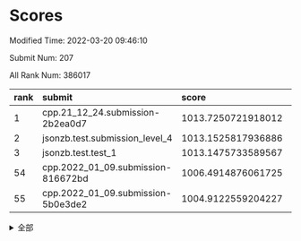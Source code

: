# Scores

Modified Time: 2022-03-20 09:46:10

Submit Num: 207

All Rank Num: 386017

| rank |               submit               |       score        |       sigma        | pk_num |
| :--- | :--------------------------------- | :----------------- | :----------------- | :----- |
| 1    | cpp.21_12_24.submission-2b2ea0d7   | 1013.7250721918012 | 0.8329882660363824 | 7459   |
| 2    | jsonzb.test.submission_level_4     | 1013.1525817936886 | 0.8183767341633451 | 7458   |
| 3    | jsonzb.test.test_1                 | 1013.1475733589567 | 0.7999345988658104 | 7454   |
| 54   | cpp.2022_01_09.submission-816672bd | 1006.4914876061725 | 0.744425968874511  | 7464   |
| 55   | cpp.2022_01_09.submission-5b0e3de2 | 1004.9122559204227 | 0.7198880750637463 | 7463   |


<details>
<summary>全部</summary>

| rank |                 submit                 |       score        |       sigma        | pk_num |
| :--- | :------------------------------------- | :----------------- | :----------------- | :----- |
| 1    | cpp.21_12_24.submission-2b2ea0d7       | 1013.7250721918012 | 0.8329882660363824 | 7459   |
| 2    | jsonzb.test.submission_level_4         | 1013.1525817936886 | 0.8183767341633451 | 7458   |
| 3    | jsonzb.test.test_1                     | 1013.1475733589567 | 0.7999345988658104 | 7454   |
| 4    | gobigger.level_3.submission_level_3_14 | 1012.2397129488858 | 0.8089255303213791 | 7458   |
| 5    | gobigger.level_3.submission_level_3_20 | 1011.5828095207603 | 0.7955676806928194 | 7460   |
| 6    | gobigger.level_3.submission_level_3_12 | 1010.8973818629424 | 0.7635279275669304 | 7463   |
| 7    | gobigger.level_3.submission_level_3_9  | 1010.88887588283   | 0.7572945821612349 | 7457   |
| 8    | gobigger.level_3.submission_level_3_44 | 1010.8805678107697 | 0.7420595676211813 | 7463   |
| 9    | gobigger.level_3.submission_level_3_1  | 1010.819679251506  | 0.77298814126864   | 7458   |
| 10   | gobigger.level_3.submission_level_3_5  | 1010.7594640636244 | 0.7698773692582166 | 7458   |
| 11   | gobigger.level_3.submission_level_3_6  | 1010.4987158179498 | 0.7502404357458339 | 7456   |
| 12   | gobigger.level_3.submission_level_3_11 | 1010.4647649292281 | 0.7681162892867336 | 7455   |
| 13   | gobigger.level_3.submission_level_3_10 | 1010.4561734958439 | 0.7738254578271303 | 7466   |
| 14   | gobigger.level_3.submission_level_3_17 | 1010.3832329505383 | 0.7678412166636907 | 7456   |
| 15   | gobigger.level_3.submission_level_3_18 | 1010.3802253936423 | 0.7524275848447243 | 7460   |
| 16   | gobigger.level_3.submission_level_3_37 | 1010.3581269060468 | 0.7780992034116482 | 7466   |
| 17   | gobigger.level_3.submission_level_3_35 | 1010.3148236668836 | 0.7794197327892869 | 7462   |
| 18   | gobigger.level_3.submission_level_3_49 | 1010.3058221988531 | 0.7747085040648963 | 7458   |
| 19   | gobigger.level_3.submission_level_3_40 | 1010.2590166744116 | 0.7911720682557017 | 7460   |
| 20   | gobigger.level_3.submission_level_3_19 | 1010.2481066651973 | 0.761389557379968  | 7458   |
| 21   | gobigger.level_3.submission_level_3_24 | 1010.2317412516571 | 0.7608259550939147 | 7463   |
| 22   | gobigger.level_3.submission_level_3_39 | 1010.1932890773419 | 0.7717545169086105 | 7461   |
| 23   | gobigger.level_3.submission_level_3_0  | 1010.1804854984985 | 0.7505952332276551 | 7458   |
| 24   | gobigger.level_3.submission_level_3_31 | 1010.1527055552033 | 0.7557862882005494 | 7457   |
| 25   | gobigger.level_3.submission_level_3_13 | 1010.0366136951534 | 0.7677104555410734 | 7462   |
| 26   | gobigger.level_3.submission_level_3_33 | 1009.9414028854453 | 0.734861993349844  | 7460   |
| 27   | gobigger.level_3.submission_level_3_30 | 1009.8608976598457 | 0.7542066989925681 | 7457   |
| 28   | gobigger.level_3.submission_level_3_21 | 1009.8203173759147 | 0.7529148194017445 | 7463   |
| 29   | gobigger.level_3.submission_level_3_38 | 1009.7813057509487 | 0.7530125099095297 | 7457   |
| 30   | gobigger.level_3.submission_level_3_7  | 1009.7509044597444 | 0.7398357534133139 | 7458   |
| 31   | gobigger.level_3.submission_level_3_36 | 1009.655009698471  | 0.7566242129523727 | 7461   |
| 32   | gobigger.level_3.submission_level_3_25 | 1009.5781124280596 | 0.7578485457382539 | 7461   |
| 33   | gobigger.level_3.submission_level_3_43 | 1009.5777530613257 | 0.7387481412922587 | 7461   |
| 34   | gobigger.level_3.submission_level_3_2  | 1009.5688725938005 | 0.76059263409311   | 7463   |
| 35   | gobigger.level_3.submission_level_3_45 | 1009.5490324557388 | 0.7668813692491093 | 7457   |
| 36   | gobigger.level_3.submission_level_3_42 | 1009.5001957875432 | 0.7528702295363924 | 7465   |
| 37   | gobigger.level_3.submission_level_3_28 | 1009.4755232997682 | 0.7674028342960776 | 7458   |
| 38   | gobigger.level_3.submission_level_3_22 | 1009.4118823523436 | 0.7482418300046144 | 7457   |
| 39   | gobigger.level_3.submission_level_3_15 | 1009.3905388326164 | 0.7588169234788587 | 7459   |
| 40   | gobigger.level_3.submission_level_3_48 | 1009.3419053202967 | 0.7525888783035628 | 7456   |
| 41   | gobigger.level_3.submission_level_3_4  | 1009.3398312462147 | 0.7416562698906196 | 7462   |
| 42   | gobigger.level_3.submission_level_3_32 | 1009.3104806287082 | 0.7590033053738465 | 7455   |
| 43   | gobigger.level_3.submission_level_3_46 | 1009.242269286603  | 0.7593942093911091 | 7458   |
| 44   | gobigger.level_3.submission_level_3_47 | 1009.2420874115755 | 0.7503510660021971 | 7456   |
| 45   | gobigger.level_3.submission_level_3_26 | 1009.2365750689969 | 0.7286876474457104 | 7459   |
| 46   | gobigger.level_3.submission_level_3_29 | 1009.1940639494085 | 0.7474962469035867 | 7457   |
| 47   | gobigger.level_3.submission_level_3_23 | 1009.1641503853134 | 0.7572329052790315 | 7455   |
| 48   | gobigger.level_3.submission_level_3_34 | 1009.1469879834068 | 0.750003380762803  | 7461   |
| 49   | gobigger.level_3.submission_level_3_8  | 1009.1365607504956 | 0.7360021228064073 | 7458   |
| 50   | gobigger.level_3.submission_level_3_3  | 1009.0478357668162 | 0.7402075667584347 | 7464   |
| 51   | gobigger.level_3.submission_level_3_27 | 1008.9975506165388 | 0.7474704468926122 | 7457   |
| 52   | gobigger.level_3.submission_level_3_41 | 1008.4594663373281 | 0.7605627886701449 | 7463   |
| 53   | gobigger.level_3.submission_level_3_16 | 1008.2397887504671 | 0.7539991349697556 | 7455   |
| 54   | cpp.2022_01_09.submission-816672bd     | 1006.4914876061725 | 0.744425968874511  | 7464   |
| 55   | cpp.2022_01_09.submission-5b0e3de2     | 1004.9122559204227 | 0.7198880750637463 | 7463   |
| 56   | gobigger.level_1.submission_level_1_29 | 1004.8445540623507 | 0.7254641937888053 | 7458   |
| 57   | gobigger.level_1.submission_level_1_11 | 1004.6728315529336 | 0.7189387842168161 | 7459   |
| 58   | gobigger.level_1.submission_level_1_14 | 1004.609946090896  | 0.736697285111831  | 7457   |
| 59   | gobigger.level_1.submission_level_1_25 | 1004.5125338451628 | 0.7119660234385972 | 7456   |
| 60   | gobigger.level_1.submission_level_1_46 | 1004.4045306038718 | 0.724737485102698  | 7456   |
| 61   | gobigger.level_1.submission_level_1_1  | 1004.3757994280634 | 0.7199688139612751 | 7456   |
| 62   | gobigger.level_1.submission_level_1_6  | 1004.2469845322656 | 0.722437123023889  | 7460   |
| 63   | gobigger.level_1.submission_level_1_40 | 1004.1885969161876 | 0.7124808748144148 | 7455   |
| 64   | gobigger.level_1.submission_level_1_4  | 1004.178396308927  | 0.7141528049637903 | 7460   |
| 65   | gobigger.level_1.submission_level_1_35 | 1004.1558156938477 | 0.7150366398693084 | 7460   |
| 66   | gobigger.level_1.submission_level_1_27 | 1004.0098186842304 | 0.7176971991645372 | 7460   |
| 67   | gobigger.level_1.submission_level_1_8  | 1003.8963488295481 | 0.7306552787435817 | 7461   |
| 68   | gobigger.level_1.submission_level_1_37 | 1003.8809441098723 | 0.7122985836149333 | 7457   |
| 69   | gobigger.level_1.submission_level_1_13 | 1003.7776843303579 | 0.7218128660840494 | 7456   |
| 70   | gobigger.level_1.submission_level_1_32 | 1003.7761306799126 | 0.7120116810054575 | 7460   |
| 71   | gobigger.level_1.submission_level_1_22 | 1003.7063614750837 | 0.7252465030326855 | 7460   |
| 72   | gobigger.level_1.submission_level_1_45 | 1003.6983579595635 | 0.7205922655451997 | 7460   |
| 73   | gobigger.level_1.submission_level_1_41 | 1003.6446063707458 | 0.7151204828928512 | 7461   |
| 74   | gobigger.level_1.submission_level_1_23 | 1003.617698035554  | 0.7171385995433098 | 7459   |
| 75   | gobigger.level_1.submission_level_1_20 | 1003.5769447955795 | 0.7220316650328371 | 7462   |
| 76   | gobigger.level_1.submission_level_1_21 | 1003.5051405675675 | 0.7211981244120764 | 7452   |
| 77   | gobigger.level_1.submission_level_1_5  | 1003.5012308211507 | 0.7175056796840398 | 7456   |
| 78   | gobigger.level_1.submission_level_1_49 | 1003.3998230668426 | 0.7184061224745124 | 7461   |
| 79   | gobigger.level_1.submission_level_1_48 | 1003.3758073479001 | 0.7131333229879778 | 7459   |
| 80   | gobigger.level_1.submission_level_1_19 | 1003.3682670234226 | 0.7016131812807127 | 7457   |
| 81   | gobigger.level_1.submission_level_1_17 | 1003.3488088279853 | 0.7108461851148944 | 7458   |
| 82   | gobigger.level_1.submission_level_1_36 | 1003.2565805235222 | 0.7160207791856179 | 7453   |
| 83   | gobigger.level_1.submission_level_1_3  | 1003.2362027481217 | 0.7213408840197032 | 7459   |
| 84   | gobigger.level_1.submission_level_1_31 | 1003.1881744155894 | 0.7087250525522988 | 7461   |
| 85   | gobigger.level_1.submission_level_1_15 | 1003.1433680293379 | 0.7245781083356246 | 7458   |
| 86   | gobigger.level_1.submission_level_1_38 | 1003.1301142433261 | 0.7107007585417793 | 7464   |
| 87   | gobigger.level_1.submission_level_1_43 | 1003.0541041638141 | 0.7206869637414329 | 7460   |
| 88   | gobigger.level_1.submission_level_1_24 | 1003.052466294605  | 0.7161160152551034 | 7455   |
| 89   | gobigger.level_1.submission_level_1_34 | 1003.0034407044758 | 0.716047546090559  | 7458   |
| 90   | gobigger.level_1.submission_level_1_16 | 1002.7307436909797 | 0.7168039188336165 | 7461   |
| 91   | gobigger.level_1.submission_level_1_12 | 1002.7266704153685 | 0.723931469983136  | 7464   |
| 92   | gobigger.level_1.submission_level_1_42 | 1002.6964506842613 | 0.7082814037406847 | 7462   |
| 93   | gobigger.level_1.submission_level_1_47 | 1002.6671489676568 | 0.6990451442034858 | 7461   |
| 94   | gobigger.level_1.submission_level_1_39 | 1002.6386821716744 | 0.7107343331701488 | 7461   |
| 95   | gobigger.level_1.submission_level_1_9  | 1002.6273546847481 | 0.7094462187836184 | 7458   |
| 96   | gobigger.level_1.submission_level_1_18 | 1002.5948839336053 | 0.709553158668068  | 7464   |
| 97   | gobigger.level_1.submission_level_1_2  | 1002.5355806185413 | 0.7127405059226137 | 7463   |
| 98   | gobigger.level_1.submission_level_1_0  | 1002.5124248779863 | 0.7011909543484951 | 7458   |
| 99   | gobigger.level_1.submission_level_1_30 | 1002.4976225967893 | 0.7160639827043481 | 7458   |
| 100  | gobigger.level_1.submission_level_1_10 | 1002.3543496194886 | 0.7134789424355514 | 7459   |
| 101  | gobigger.level_1.submission_level_1_33 | 1002.3321220240541 | 0.7151196382820059 | 7461   |
| 102  | gobigger.level_1.submission_level_1_28 | 1002.2397362811873 | 0.712494468201801  | 7460   |
| 103  | gobigger.level_1.submission_level_1_26 | 1002.1956966801548 | 0.7226579052087196 | 7458   |
| 104  | gobigger.level_1.submission_level_1_7  | 1001.8999949892091 | 0.7123406936145743 | 7458   |
| 105  | gobigger.level_1.submission_level_1_44 | 1000.9580023924034 | 0.7080412389636259 | 7465   |
| 106  | gobigger.random.submission_random_45   | 997.0802518724148  | 0.7038153713092827 | 7460   |
| 107  | gobigger.random.submission_random_8    | 997.071954475645   | 0.7010305604752143 | 7461   |
| 108  | gobigger.random.submission_random_46   | 997.0331316722044  | 0.7015801966654577 | 7457   |
| 109  | gobigger.random.submission_random_19   | 996.907205147603   | 0.7077355853705383 | 7459   |
| 110  | gobigger.random.submission_random_9    | 996.8847782469547  | 0.7122609597370109 | 7458   |
| 111  | gobigger.random.submission_random_2    | 996.7992509322308  | 0.7150684923410915 | 7462   |
| 112  | gobigger.random.submission_random_42   | 996.6776576689741  | 0.7324788523528983 | 7459   |
| 113  | gobigger.random.submission_random_3    | 996.6496828618749  | 0.7074642039147911 | 7461   |
| 114  | gobigger.random.submission_random_16   | 996.6112443909482  | 0.7064256409462117 | 7459   |
| 115  | gobigger.random.submission_random_1    | 996.5469263028838  | 0.7104960695390833 | 7462   |
| 116  | gobigger.random.submission_random_15   | 996.5258472657731  | 0.6999891189653648 | 7459   |
| 117  | gobigger.random.submission_random_30   | 996.5149380810888  | 0.7206388112730078 | 7456   |
| 118  | gobigger.random.submission_random_28   | 996.3422187545509  | 0.6992778882799842 | 7463   |
| 119  | gobigger.random.submission_random_33   | 996.3413150941578  | 0.7120099538867173 | 7457   |
| 120  | gobigger.random.submission_random_48   | 996.3272999768343  | 0.7017849890377984 | 7453   |
| 121  | gobigger.random.submission_random_12   | 996.3117448638212  | 0.7109921948276029 | 7461   |
| 122  | gobigger.random.submission_random_0    | 996.3104914622141  | 0.7041343834423189 | 7463   |
| 123  | gobigger.random.submission_random_32   | 996.2725410443298  | 0.7070877776065634 | 7455   |
| 124  | gobigger.random.submission_random_13   | 996.1810253028348  | 0.7206676579760546 | 7458   |
| 125  | gobigger.random.submission_random_25   | 996.1302806876328  | 0.7070772070090059 | 7459   |
| 126  | gobigger.random.submission_random_44   | 996.0900517049167  | 0.7237036924085906 | 7458   |
| 127  | gobigger.random.submission_random_7    | 996.0745244245257  | 0.7169052902799299 | 7457   |
| 128  | gobigger.random.submission_random_23   | 996.0734547582908  | 0.7164337033058721 | 7463   |
| 129  | gobigger.random.submission_random_34   | 996.0517943665542  | 0.7085682144089542 | 7457   |
| 130  | gobigger.random.submission_random_6    | 996.0201711950507  | 0.7102194142342068 | 7458   |
| 131  | gobigger.random.submission_random_29   | 996.0005991131649  | 0.7126744063416548 | 7464   |
| 132  | gobigger.random.submission_random_17   | 995.9780923035357  | 0.692635210577531  | 7462   |
| 133  | gobigger.random.submission_random_4    | 995.933723411916   | 0.698508057699562  | 7454   |
| 134  | gobigger.random.submission_random_41   | 995.933298070237   | 0.7058412500021178 | 7458   |
| 135  | gobigger.random.submission_random_20   | 995.9280297914383  | 0.7001657563812378 | 7456   |
| 136  | gobigger.random.submission_random_47   | 995.9102367870864  | 0.7166608170016027 | 7459   |
| 137  | gobigger.random.submission_random_21   | 995.8579870680784  | 0.7069681462460625 | 7459   |
| 138  | gobigger.random.submission_random_49   | 995.8261524211691  | 0.707351461114145  | 7463   |
| 139  | gobigger.random.submission_random_14   | 995.81253525052    | 0.7062894220896573 | 7466   |
| 140  | gobigger.random.submission_random_11   | 995.7144383056419  | 0.7212904284758626 | 7457   |
| 141  | gobigger.random.submission_random_31   | 995.642257305732   | 0.7213960030933153 | 7460   |
| 142  | gobigger.random.submission_random_26   | 995.6220337426665  | 0.7063811599204772 | 7457   |
| 143  | gobigger.random.submission_random_39   | 995.6153840965724  | 0.7152429777896849 | 7457   |
| 144  | gobigger.random.submission_random_18   | 995.6133727997405  | 0.7157279309359093 | 7460   |
| 145  | gobigger.random.submission_random_36   | 995.5548077126041  | 0.710509397403849  | 7457   |
| 146  | gobigger.random.submission_random_37   | 995.548785959099   | 0.7069203964778055 | 7465   |
| 147  | gobigger.random.submission_random_38   | 995.5451800753017  | 0.7162362868210321 | 7458   |
| 148  | gobigger.random.submission_random_5    | 995.5337639938982  | 0.7126862712834159 | 7460   |
| 149  | gobigger.random.submission_random_43   | 995.5089089835668  | 0.7232301012322142 | 7457   |
| 150  | gobigger.random.submission_random_40   | 995.4422395648654  | 0.7143662209402794 | 7459   |
| 151  | gobigger.random.submission_random_35   | 995.3477777889292  | 0.7161795792328589 | 7456   |
| 152  | gobigger.random.submission_random_27   | 995.249684220401   | 0.7226539174453589 | 7452   |
| 153  | gobigger.random.submission_random_22   | 994.6229550304482  | 0.7252667368752106 | 7453   |
| 154  | gobigger.random.submission_random_10   | 994.5873502120085  | 0.7243682968722354 | 7463   |
| 155  | gobigger.random.submission_random_24   | 994.5583129752847  | 0.7327124116194035 | 7460   |
| 156  | gobigger.level_2.submission_level_2_26 | 993.9750186115465  | 0.7300264442600481 | 7462   |
| 157  | gobigger.level_2.submission_level_2_29 | 993.8387288802645  | 0.7423145343666037 | 7463   |
| 158  | gobigger.level_2.submission_level_2_11 | 993.5566742661774  | 0.7329015985362204 | 7458   |
| 159  | gobigger.level_2.submission_level_2_20 | 993.5513000356086  | 0.7330514725423353 | 7459   |
| 160  | gobigger.level_2.submission_level_2_21 | 993.426578667258   | 0.7311362396769104 | 7462   |
| 161  | gobigger.level_2.submission_level_2_42 | 993.3724650630153  | 0.731508176555824  | 7458   |
| 162  | gobigger.level_2.submission_level_2_40 | 993.1885534812649  | 0.7580963413491878 | 7463   |
| 163  | gobigger.level_2.submission_level_2_45 | 993.0748833706505  | 0.7349461730915312 | 7460   |
| 164  | gobigger.level_2.submission_level_2_30 | 993.0624858044798  | 0.7385364881103091 | 7460   |
| 165  | gobigger.level_2.submission_level_2_38 | 993.0254802013536  | 0.7274255415146142 | 7462   |
| 166  | gobigger.level_2.submission_level_2_2  | 993.0195727143167  | 0.7426069770018567 | 7457   |
| 167  | gobigger.level_2.submission_level_2_5  | 992.9345678127878  | 0.7248882009304112 | 7457   |
| 168  | gobigger.level_2.submission_level_2_23 | 992.7406951610639  | 0.7306175335680306 | 7462   |
| 169  | gobigger.level_2.submission_level_2_39 | 992.6757973282427  | 0.7408182823575707 | 7455   |
| 170  | gobigger.level_2.submission_level_2_37 | 992.5069045916138  | 0.7575402610805629 | 7451   |
| 171  | gobigger.level_2.submission_level_2_49 | 992.5051234884064  | 0.732751872905456  | 7468   |
| 172  | gobigger.level_2.submission_level_2_46 | 992.4818431749659  | 0.7365018995419055 | 7455   |
| 173  | gobigger.level_2.submission_level_2_22 | 992.404140432897   | 0.7401303685674203 | 7454   |
| 174  | gobigger.level_2.submission_level_2_4  | 992.4008643491186  | 0.7620707298623765 | 7458   |
| 175  | gobigger.level_2.submission_level_2_17 | 992.3719011078759  | 0.7486835927992256 | 7462   |
| 176  | gobigger.level_2.submission_level_2_0  | 992.3238624453186  | 0.7433119353979224 | 7458   |
| 177  | gobigger.level_2.submission_level_2_32 | 992.2880396760492  | 0.746748928567588  | 7456   |
| 178  | gobigger.level_2.submission_level_2_18 | 992.2057751462536  | 0.7399694099621507 | 7458   |
| 179  | gobigger.level_2.submission_level_2_31 | 992.1972583603438  | 0.7208601913964929 | 7454   |
| 180  | gobigger.level_2.submission_level_2_36 | 992.0824888162987  | 0.7519846463262544 | 7466   |
| 181  | gobigger.level_2.submission_level_2_1  | 992.0442014753161  | 0.7319819184319548 | 7461   |
| 182  | gobigger.level_2.submission_level_2_14 | 992.0028483868049  | 0.7499579145920606 | 7466   |
| 183  | gobigger.level_2.submission_level_2_19 | 991.9494988479563  | 0.7682215289637305 | 7458   |
| 184  | gobigger.level_2.submission_level_2_48 | 991.9370678401989  | 0.7448450186427923 | 7454   |
| 185  | gobigger.level_2.submission_level_2_3  | 991.9011962675166  | 0.7614889054361456 | 7460   |
| 186  | gobigger.level_2.submission_level_2_16 | 991.8881716340459  | 0.7472144311486358 | 7459   |
| 187  | gobigger.level_2.submission_level_2_6  | 991.8182106251755  | 0.7575697770687708 | 7458   |
| 188  | gobigger.level_2.submission_level_2_12 | 991.6542142370995  | 0.7530243420920176 | 7460   |
| 189  | gobigger.level_2.submission_level_2_25 | 991.6178385359487  | 0.7705332620058137 | 7459   |
| 190  | gobigger.level_2.submission_level_2_28 | 991.5324036285491  | 0.7539943800605474 | 7460   |
| 191  | gobigger.level_2.submission_level_2_43 | 991.492522216137   | 0.7698644412490997 | 7457   |
| 192  | gobigger.level_2.submission_level_2_10 | 991.4871509135893  | 0.7445423889876708 | 7460   |
| 193  | gobigger.level_2.submission_level_2_9  | 991.4547428858898  | 0.7377415158065552 | 7463   |
| 194  | gobigger.level_2.submission_level_2_44 | 991.4399115399627  | 0.7400396377043632 | 7462   |
| 195  | gobigger.level_2.submission_level_2_13 | 991.4231106529352  | 0.7551002176872766 | 7458   |
| 196  | gobigger.level_2.submission_level_2_15 | 991.3584922312147  | 0.7725126488452284 | 7462   |
| 197  | gobigger.level_2.submission_level_2_41 | 991.3211308634957  | 0.7633912318338247 | 7463   |
| 198  | gobigger.level_2.submission_level_2_35 | 991.1507588499821  | 0.7393018192187213 | 7461   |
| 199  | gobigger.level_2.submission_level_2_47 | 991.1109130169447  | 0.7263171371565    | 7459   |
| 200  | gobigger.level_2.submission_level_2_34 | 990.8282182160693  | 0.7467831372124585 | 7463   |
| 201  | gobigger.level_2.submission_level_2_7  | 990.7312924348549  | 0.7738763314926399 | 7459   |
| 202  | gobigger.level_2.submission_level_2_24 | 990.5805235646632  | 0.7732669721036262 | 7460   |
| 203  | gobigger.level_2.submission_level_2_27 | 990.5203010970481  | 0.7529593450482353 | 7462   |
| 204  | gobigger.level_2.submission_level_2_33 | 990.3227541745547  | 0.7657948453300025 | 7460   |
| 205  | gobigger.level_2.submission_level_2_8  | 990.1207243737657  | 0.7704662810648495 | 7462   |
| 206  | gobigger.none.submission_none_0        | 976.3281117034769  | 1.424682323312231  | 7462   |
| 207  | gobigger.none.submission_none_1        | 974.5259273613434  | 1.6795556429329443 | 7457   |

</details>